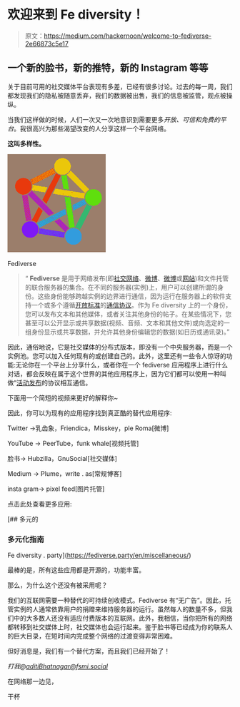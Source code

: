 # 欢迎来到 Fe diversity！

> 原文：<https://medium.com/hackernoon/welcome-to-fediverse-2e66873c5e17>

## 一个新的脸书，新的推特，新的 Instagram 等等

关于目前可用的社交媒体平台表现有多差，已经有很多讨论。过去的每一周，我们都发现我们的隐私被随意丢弃，我们的数据被出售，我们的信息被监管，观点被操纵。

当我们这样做的时候，人们一次又一次地意识到需要更多*开放、可信和免费的平台*。我很高兴为那些渴望改变的人分享这样一个平台网络。

**这叫多样性。**

![](img/911cb389a91e2161759c5eb6383d62ad.png)

Fediverse

> “ **Fediverse** 是用于网络发布(即[社交网络](https://en.wikipedia.org/wiki/Social_networking)、[微博](https://en.wikipedia.org/wiki/Microblogging)、[微博](https://en.wikipedia.org/w/index.php?title=Macroblogging&action=edit&redlink=1)或[网站](https://en.wikipedia.org/wiki/Websites))和文件托管的联合服务器的集合。在不同的服务器(实例)上，用户可以创建所谓的身份。这些身份能够跨越实例的边界进行通信，因为运行在服务器上的软件支持一个或多个遵循[开放标准](https://en.wikipedia.org/wiki/Open_standard)的[通信协议](https://en.wikipedia.org/wiki/Communication_protocol)。作为 Fe diversity 上的一个身份，您可以发布文本和其他媒体，或者关注其他身份的帖子。在某些情况下，您甚至可以公开显示或共享数据(视频、音频、文本和其他文件)或向选定的一组身份显示或共享数据，并允许其他身份编辑您的数据(如日历或通讯录)。”

因此，通俗地说，它是社交媒体的分布式版本，即没有一个中央服务器，而是一个实例池。您可以加入任何现有的或创建自己的。此外，这里还有一些令人惊讶的功能:无论你在一个平台上分享什么，或者你在一个 fediverse 应用程序上进行什么对话，都会反映在属于这个世界的其他应用程序上，因为它们都可以使用一种叫做“[活动发布](https://en.wikipedia.org/wiki/ActivityPub)的协议相互通信。

下面用一个简短的视频来更好的解释你~

因此，你可以为现有的应用程序找到真正酷的替代应用程序:

Twitter ->乳齿象，Friendica，Misskey，ple Roma[微博]

YouTube -> PeerTube，funk whale[视频托管]

脸书-> Hubzilla，GnuSocial[社交媒体]

Medium -> Plume，write . as[常规博客]

insta gram-> pixel feed[图片托管]

点击此处查看更多应用:

[](https://fediverse.party/en/miscellaneous/) [## 多元的

### 多元化指南

Fe diversity . party](https://fediverse.party/en/miscellaneous/) 

最棒的是，所有这些应用都是开源的，功能丰富。

那么，为什么这个还没有被采用呢？

我们的互联网需要一种替代的可持续创收模式。Fediverse 有“无广告”。因此，托管实例的人通常依靠用户的捐赠来维持服务器的运行。虽然每人的数量不多，但我们中的大多数人还没有适应付费版本的互联网。此外，我相信，当你把所有的网络都转移到社交媒体上时，社交媒体也会运行起来。鉴于脸书等已经成为你的联系人的巨大目录，在短时间内完成整个网络的过渡变得非常困难。

但好消息是，我们有一个替代方案，而且我们已经开始了！

*打我@aditiBhatnagar@fsmi.social*

在网络那一边见，

干杯